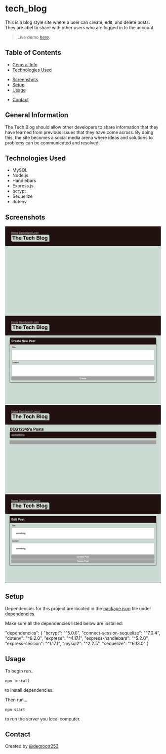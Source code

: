 # tech_blog

This is a blog style site where a user can create, edit, and delete posts. They are abel to share with other users who are logged in to the account.
> Live demo [_here_](https://tech-blog253.herokuapp.com/). <!-- If you have the project hosted somewhere, include the link here. -->

## Table of Contents
* [General Info](#general-information)
* [Technologies Used](#technologies-used)
<!-- * [Features](#features) -->
* [Screenshots](#screenshots)
* [Setup](#setup)
* [Usage](#usage)
<!-- * [Project Status](#project-status)
* [Room for Improvement](#room-for-improvement)
* [Acknowledgements](#acknowledgements) -->
* [Contact](#contact)
<!-- * [License](#license) -->


## General Information
The Tech Blog should allow other developers to share information that they have learned from previous issues that they have come across. By doing this, the site becomes a social media arena where ideas and solutions to problems can be communicated and resolved.
<!-- You don't have to answer all the questions - just the ones relevant to your project. -->


## Technologies Used
- MySQL 
- Node.js 
- Handlebars
- Express.js
- bcrypt
- Sequelize
- dotenv


<!-- ## Features
List the ready features here:
- Awesome feature 1
- Awesome feature 2
- Awesome feature 3 -->


## Screenshots
![Screenshot 1](./img/screenshot1.png)
![Screenshot 2](./img/screenshot2.png)
![Screenshot 3](./img/screenshot3.png)
![Screenshot 3](./img/screenshot4.png)
<!-- If you have screenshots you'd like to share, include them here. -->


## Setup
Dependencies for this project are located in the [package.json](package.json) file under dependencies.

Make sure all the dependencies listed below are installed:

"dependencies": {
    "bcrypt": "^5.0.0",
    "connect-session-sequelize": "^7.0.4",
    "dotenv": "^8.2.0",
    "express": "^4.17.1",
    "express-handlebars": "^5.2.0",
    "express-session": "^1.17.1",
    "mysql2": "^2.2.5",
    "sequelize": "^6.13.0"
  }

## Usage
To begin run..

 `npm install`

 to install dependencies.

 Then run... 

 `npm start`

 to run the server you local computer.


<!-- ## Project Status
Project is: _in progress_ / _complete_ / _no longer being worked on_. If you are no longer working on it, provide reasons why.


## Room for Improvement
Include areas you believe need improvement / could be improved. Also add TODOs for future development.

Room for improvement:
- Improvement to be done 1
- Improvement to be done 2

To do:
- Feature to be added 1
- Feature to be added 2 -->


<!-- ## Acknowledgements
Give credit here.
- This project was inspired by...
- This project was based on [this tutorial](https://www.example.com).
- Many thanks to... -->


## Contact
Created by [@degrootr253](https://github.com/degrootr253) 


<!-- Optional -->
<!-- ## License -->
<!-- This project is open source and available under the [... License](). -->

<!-- You don't have to include all sections - just the one's relevant to your project -->
